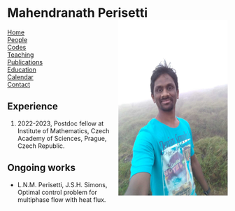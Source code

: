 
<h1>
   Mahendranath Perisetti 
   <img src='WhatsApp Ima.jpg' style="float:right;width:250px;height:400px;" />
</h1>
<nav>

   <p>
   <a href="index.html">Home</a><br>
   <a href="people.html">People</a><br>
   <a href="codes.html">Codes</a><br>
   <a href="teaching/index.html">Teaching</a><br>
   <a href="publication.html">Publications</a><br>
   <a href="education.html">Education</a><br>
   <a href="cal.html">Calendar</a><br>
   <a href="contact.html">Contact</a>
   </p>

<p style="text-align:center">
   
<h2> Experience</h2>

<ol>
   <li>2022-2023, Postdoc fellow at Institute of Mathematics, Czech Academy of Sciences, Prague, Czech Republic. </li>
</ol> 



<h2> Ongoing works</h2>

* L.N.M. Perisetti, J.S.H. Simons, Optimal control problem for multiphase flow with heat flux.  

